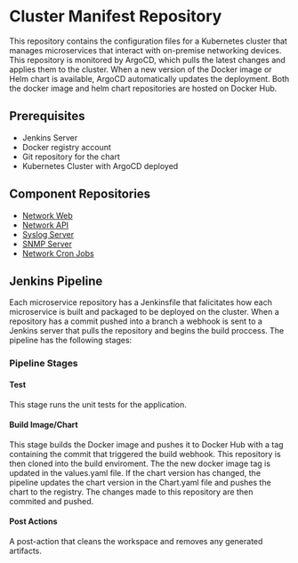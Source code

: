 # Cluster Manifest Repository
This repository contains the configuration files for a Kubernetes cluster that manages microservices that interact with on-premise networking devices. This repository is monitored by ArgoCD, which pulls the latest changes and applies them to the cluster. When a new version of the Docker image or Helm chart is available, ArgoCD automatically updates the deployment. Both the docker image and helm chart repositories are hosted on Docker Hub.

## Prerequisites
* Jenkins Server
* Docker registry account
* Git repository for the chart
* Kubernetes Cluster with ArgoCD deployed

## Component Repositories
* [Network Web](https://github.com/SteffenSenchyna/network-web)
* [Network API](https://github.com/SteffenSenchyna/network-api)
* [Syslog Server](https://github.com/SteffenSenchyna/syslog)
* [SNMP Server](https://github.com/SteffenSenchyna/snmp)
* [Network Cron Jobs](https://github.com/SteffenSenchyna/network-cron)

## Jenkins Pipeline
Each microservice repository has a Jenkinsfile that falicitates how each microservice is built and packaged to be deployed on the cluster. When a repository has a commit pushed into a branch a webhook is sent to a Jenkins server that pulls the repository and begins the build proccess. The pipeline has the following stages:

### Pipeline Stages
#### Test
This stage runs the unit tests for the application.

#### Build Image/Chart
This stage builds the Docker image and pushes it to Docker Hub with a tag containing the commit that triggered the build webhook. This repository is then cloned into the build enviroment. The the new docker image tag is updated in the values.yaml file. If the chart version has changed, the pipeline updates the chart version in the Chart.yaml file and pushes the chart to the registry. The changes made to this repository are then commited and pushed.

#### Post Actions
A post-action that cleans the workspace and removes any generated artifacts.
